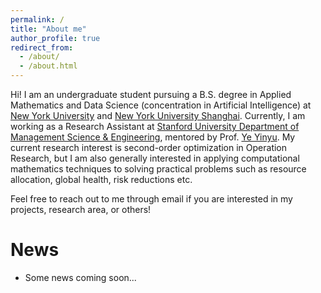 ```yaml
---
permalink: /
title: "About me"
author_profile: true
redirect_from: 
  - /about/
  - /about.html
---
```


Hi! I am an undergraduate student pursuing a B.S. degree in Applied Mathematics and Data Science (concentration in Artificial Intelligence) at [New York University](https://www.nyu.edu/) and [New York University Shanghai](https://shanghai.nyu.edu/). Currently, I am working as a Research Assistant at [Stanford University Department of Management Science & Engineering](https://msande.stanford.edu/), mentored by Prof. [Ye Yinyu](https://profiles.stanford.edu/yinyu-ye). My current research interest is second-order optimization in Operation Research, but I am also generally interested in applying computational mathematics techniques to solving practical problems such as resource allocation, global health, risk reductions etc.

Feel free to reach out to me through email if you are interested in my projects, research area, or others!

News
======

* Some news coming soon...

